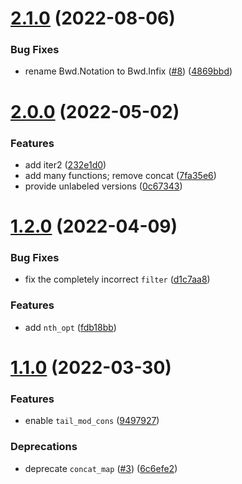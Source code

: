 # [2.1.0](https://github.com/RedPRL/ocaml-bwd/compare/2.0.0...2.1.0) (2022-08-06)


### Bug Fixes

* rename Bwd.Notation to Bwd.Infix ([#8](https://github.com/RedPRL/ocaml-bwd/issues/8)) ([4869bbd](https://github.com/RedPRL/ocaml-bwd/commit/4869bbd9ab8d304d94515428bf54f471fca03181))



# [2.0.0](https://github.com/RedPRL/ocaml-bwd/compare/1.2.0...2.0.0) (2022-05-02)


### Features

* add iter2 ([232e1d0](https://github.com/RedPRL/ocaml-bwd/commit/232e1d0048bc289a7c565eb017c664899349acf5))
* add many functions; remove concat ([7fa35e6](https://github.com/RedPRL/ocaml-bwd/commit/7fa35e65247adbcb45d48dab2f4f3f2ffb2c90bc))
* provide unlabeled versions ([0c67343](https://github.com/RedPRL/ocaml-bwd/commit/0c673432ff91723085410eedaf78dae5a23b87b1))



# [1.2.0](https://github.com/RedPRL/ocaml-bwd/compare/1.1.0...1.2.0) (2022-04-09)


### Bug Fixes

* fix the completely incorrect `filter` ([d1c7aa8](https://github.com/RedPRL/ocaml-bwd/commit/d1c7aa8ac08f973d30032e6c2d615585f3e42452))


### Features

* add `nth_opt` ([fdb18bb](https://github.com/RedPRL/ocaml-bwd/commit/fdb18bb914f2e6ab760141ef5492fe33e077ae02))



# [1.1.0](https://github.com/RedPRL/ocaml-bwd/compare/1.0.0...1.1.0) (2022-03-30)


### Features

* enable `tail_mod_cons` ([9497927](https://github.com/RedPRL/ocaml-bwd/commit/9497927c9f794e0f196478267b748b6f2c3a38e7))



### Deprecations

* deprecate `concat_map` ([#3](https://github.com/RedPRL/ocaml-bwd/pull/3)) ([6c6efe2](https://github.com/RedPRL/ocaml-bwd/commit/6c6efe2b58fc2212f451d43acd802cf1aa1f03ac))

